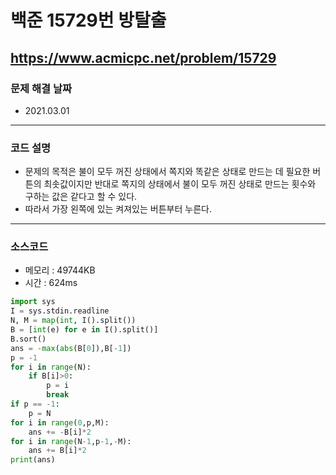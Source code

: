 # 백준 15729번 방탈출
https://www.acmicpc.net/problem/15729
---

### 문제 해결 날짜
- 2021.03.01
---

### 코드 설명
- 문제의 목적은 불이 모두 꺼진 상태에서 쪽지와 똑같은 상태로 만드는 데 필요한 버튼의 최솟값이지만 반대로 쪽지의 상태에서 불이 모두 꺼진 상태로 만드는 횟수와 구하는 값은 같다고 할 수 있다.
- 따라서 가장 왼쪽에 있는 켜져있는 버튼부터 누른다.
---

### 소스코드
- 메모리 : 49744KB
- 시간 : 624ms
```Python
import sys
I = sys.stdin.readline
N, M = map(int, I().split())
B = [int(e) for e in I().split()]
B.sort()
ans = -max(abs(B[0]),B[-1])
p = -1
for i in range(N):
    if B[i]>0:
        p = i
        break
if p == -1:
    p = N
for i in range(0,p,M):
    ans += -B[i]*2
for i in range(N-1,p-1,-M):
    ans += B[i]*2
print(ans)
```